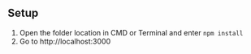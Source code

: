 ## Setup
1. Open the folder location in CMD or Terminal and enter `npm install`
2. Go to http://localhost:3000
